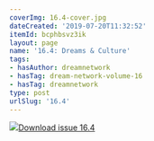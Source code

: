 ```yaml
---
coverImg: 16.4-cover.jpg
dateCreated: '2019-07-20T11:32:52'
itemId: bcphbsvz3ik
layout: page
name: '16.4: Dreams & Culture'
tags:
- hasAuthor: dreamnetwork
- hasTag: dream-network-volume-16
- hasTag: dreamnetwork
type: post
urlSlug: '16.4'
---
```

<img class="card-journal-img" src="../images/16.4-rect.jpg"/><a href="../files/pdfs/Volume_16/16.4-Dream-Network-Vol-16-No-4.pdf" download="">Download issue 16.4</a>